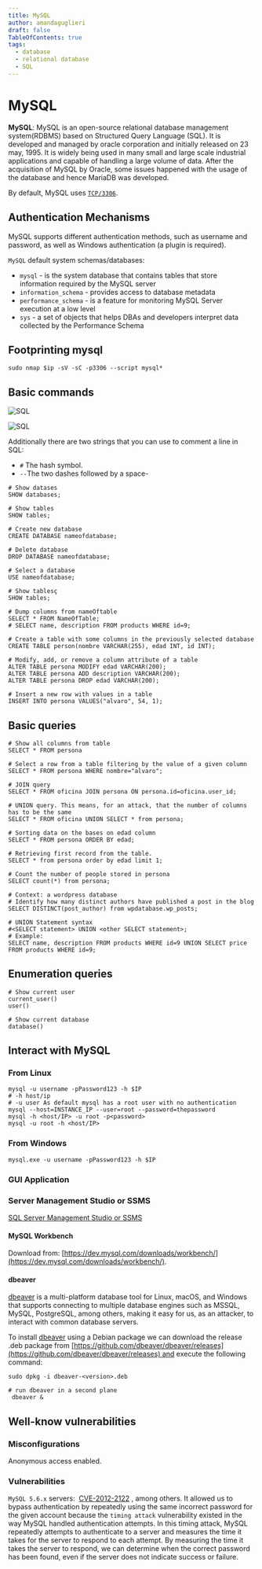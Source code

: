 ```yaml
---
title: MySQL
author: amandaguglieri
draft: false
TableOfContents: true
tags:
  - database
  - relational database
  - SQL
---
```


# MySQL

**MySQL**: MySQL is an open-source relational database management system(RDBMS) based on Structured Query Language (SQL). It is developed and managed by oracle corporation and initially released on 23 may, 1995. It is widely being used in many small and large scale industrial applications and capable of handling a large volume of data. After the acquisition of MySQL by Oracle, some issues happened with the usage of the database and hence MariaDB was developed.

By default, MySQL uses [`TCP/3306`](3306-mariadb-mysql.md).

## Authentication Mechanisms

MySQL  supports different authentication methods, such as username and password, as well as Windows authentication (a plugin is required).

`MySQL` default system schemas/databases:

- `mysql` - is the system database that contains tables that store information required by the MySQL server
- `information_schema` - provides access to database metadata
- `performance_schema` - is a feature for monitoring MySQL Server execution at a low level
- `sys` - a set of objects that helps DBAs and developers interpret data collected by the Performance Schema

## Footprinting mysql

```shell-session
sudo nmap $ip -sV -sC -p3306 --script mysql*
```

## Basic commands

![SQL](img/sql_00.png)

![SQL](img/sql_01.png)

Additionally there are two strings that you can use to comment a line in SQL:

- `#` The hash symbol.
- `--`The two dashes followed by a space-

```mysql
# Show datases
SHOW databases;

# Show tables
SHOW tables;

# Create new database
CREATE DATABASE nameofdatabase;

# Delete database
DROP DATABASE nameofdatabase;

# Select a database
USE nameofdatabase;

# Show tablesç
SHOW tables;

# Dump columns from nameOftable
SELECT * FROM NameOfTable;
# SELECT name, description FROM products WHERE id=9;

# Create a table with some columns in the previously selected database
CREATE TABLE person(nombre VARCHAR(255), edad INT, id INT);

# Modify, add, or remove a column attribute of a table
ALTER TABLE persona MODIFY edad VARCHAR(200);
ALTER TABLE persona ADD description VARCHAR(200);
ALTER TABLE persona DROP edad VARCHAR(200);

# Insert a new row with values in a table
INSERT INTO persona VALUES("alvaro", 54, 1);
```


## Basic queries 

```mysql
# Show all columns from table
SELECT * FROM persona

# Select a row from a table filtering by the value of a given column
SELECT * FROM persona WHERE nombre="alvaro";

# JOIN query
SELECT * FROM oficina JOIN persona ON persona.id=oficina.user_id;

# UNION query. This means, for an attack, that the number of columns has to be the same
SELECT * FROM oficina UNION SELECT * from persona;

# Sorting data on the bases on edad column
SELECT * FROM persona ORDER BY edad;

# Retrieving first record from the table.
SELECT * from persona order by edad limit 1;

# Count the number of people stored in persona
SELECT count(*) from persona;

# Context: a wordpress database
# Identify how many distinct authors have published a post in the blog
SELECT DISTINCT(post_author) from wpdatabase.wp_posts;
```


```MySQL
# UNION Statement syntax
#<SELECT statement> UNION <other SELECT statement>;
# Example:
SELECT name, description FROM products WHERE id=9 UNION SELECT price FROM products WHERE id=9;

```


## Enumeration queries 

```mysql
# Show current user
current_user()
user()

# Show current database
database()
```


## Interact with MySQL

### From Linux


```shell-session
mysql -u username -pPassword123 -h $IP
# -h host/ip   
# -u user As default mysql has a root user with no authentication
mysql --host=INSTANCE_IP --user=root --password=thepassword
mysql -h <host/IP> -u root -p<password>
mysql -u root -h <host/IP>
```

### From Windows


```cmd-session
mysql.exe -u username -pPassword123 -h $IP
```



### GUI Application

###  Server Management Studio or SSMS

[SQL Server Management Studio or SSMS](https://docs.microsoft.com/en-us/sql/ssms/download-sql-server-management-studio-ssms)
#### MySQL Workbench

Download from: [https://dev.mysql.com/downloads/workbench/](https://dev.mysql.com/downloads/workbench/).
#### dbeaver 

[dbeaver](https://github.com/dbeaver/dbeaver) is a multi-platform database tool for Linux, macOS, and Windows that supports connecting to multiple database engines such as MSSQL, MySQL, PostgreSQL, among others, making it easy for us, as an attacker, to interact with common database servers.

To install [dbeaver](https://github.com/dbeaver/dbeaver) using a Debian package we can download the release .deb package from [https://github.com/dbeaver/dbeaver/releases](https://github.com/dbeaver/dbeaver/releases) and execute the following command:

```
sudo dpkg -i dbeaver-<version>.deb

# run dbeaver in a second plane
 dbeaver &
```


## Well-know vulnerabilities


### Misconfigurations

Anonymous access enabled.

### Vulnerabilities

`MySQL 5.6.x` servers:  [CVE-2012-2122](https://www.trendmicro.com/vinfo/us/threat-encyclopedia/vulnerability/2383/mysql-database-authentication-bypass) , among others. It allowed us to bypass authentication by repeatedly using the same incorrect password for the given account because the `timing attack` vulnerability existed in the way MySQL handled authentication attempts. In this timing attack, MySQL repeatedly attempts to authenticate to a server and measures the time it takes for the server to respond to each attempt. By measuring the time it takes the server to respond, we can determine when the correct password has been found, even if the server does not indicate success or failure.